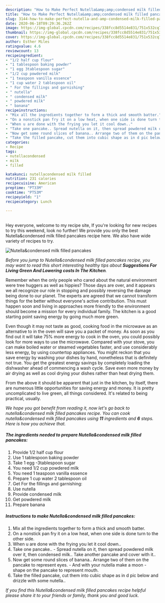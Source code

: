 ```yaml
---
description: "How to Make Perfect Nutella&amp;amp;condensed milk filled pancakes"
title: "How to Make Perfect Nutella&amp;amp;condensed milk filled pancakes"
slug: 3144-how-to-make-perfect-nutella-and-amp-condensed-milk-filled-pancakes
date: 2020-06-18T09:29:36.262Z
image: https://img-global.cpcdn.com/recipes/338fcc8d5514e831/751x532cq70/nutellacondensed-milk-filled-pancakes-recipe-main-photo.jpg
thumbnail: https://img-global.cpcdn.com/recipes/338fcc8d5514e831/751x532cq70/nutellacondensed-milk-filled-pancakes-recipe-main-photo.jpg
cover: https://img-global.cpcdn.com/recipes/338fcc8d5514e831/751x532cq70/nutellacondensed-milk-filled-pancakes-recipe-main-photo.jpg
author: Esther Miles
ratingvalue: 4.6
reviewcount: 13
recipeingredient:
- "1/2 half cup flour"
- "1 tablespoon baking powder"
- "1 egg 3tablespoon sugar"
- "1/2 cup powdered milk"
- "1 teaspoon vanilla essence"
- "1 cup water 2 tablespoon oil"
- " For the fillings and garnishing"
- " nutella"
- " condensed milk"
- " powdered milk"
- " banana"
recipeinstructions:
- "Mix all the ingredients together to form a thick and smooth batter."
- "On a nonstick pan fry it on a low heat, when one side is done turn to the other side."
- "When u are done with the frying you let it cool down.."
- "Take one pancake.. Spread nutella on it, then spread powdered milk over it, then condensed milk.. Take another pancake and cover with it.."
- "Now get some round slices of banana.. Arrange two of them on the pancake to represent eyes. And with your nutella make a moon shape on the pancake to represent mouth."
- "Take the filled pancake, cut them into cubic shape as in d pic below and drizzle with some nutella.."
categories:
- Recipe
tags:
- nutellacondensed
- milk
- filled

katakunci: nutellacondensed milk filled 
nutrition: 231 calories
recipecuisine: American
preptime: "PT33M"
cooktime: "PT53M"
recipeyield: "1"
recipecategory: Lunch

---
```

<br>
Hey everyone, welcome to my recipe site, If you're looking for new recipes to try this weekend, look no further! We provide you only the best Nutella&amp;condensed milk filled pancakes recipe here. We also have wide variety of recipes to try.
<br>


![Nutella&amp;condensed milk filled pancakes](https://img-global.cpcdn.com/recipes/338fcc8d5514e831/751x532cq70/nutellacondensed-milk-filled-pancakes-recipe-main-photo.jpg)

<i>Before you jump to Nutella&amp;condensed milk filled pancakes recipe, you may want to read this short interesting healthy tips about 
<strong>Suggestions For Living Green And Lowering costs In The Kitchen</strong>.</i>
</br>

Remember when the only people who cared about the natural environment were tree huggers as well as hippies? Those days are over, and it appears we all recognize our role in stopping and possibly reversing the damage being done to our planet. The experts are agreed that we cannot transform things for the better without everyone's active contribution. This must happen soon and living in approaches more friendly to the environment should become a mission for every individual family. The kitchen is a good starting point saving energy by going much more green.

Even though it may not taste as good, cooking food in the microwave as an alternative to in the oven will save you a packet of money. As soon as you find out it will take 75% more energy to cook in the oven, you could possibly look for more ways to use the microwave. Compared with your stove, you can make boiled water or steamed vegetables faster, and use considerably less energy, by using countertop appliances. You might reckon that you save energy by washing your dishes by hand, nonetheless that is definitely not true. You get the greatest energy savings by completely loading the dishwasher ahead of commencing a wash cycle. Save even more money by air drying as well as cool drying your dishes rather than heat drying them.

From the above it should be apparent that just in the kitchen, by itself, there are numerous little opportunities for saving energy and money. It is pretty uncomplicated to live green, all things considered. It's related to being practical, usually.


<i>We hope you got benefit from reading it, now let's go back to nutella&amp;condensed milk filled pancakes recipe. You can cook nutella&amp;condensed milk filled pancakes using <strong>11</strong> ingredients and <strong>6</strong> steps. Here is how you achieve that.
</i>

##### The ingredients needed to prepare Nutella&amp;condensed milk filled pancakes:

1. Provide 1/2 half cup flour
1. Use 1 tablespoon baking powder
1. Take 1 egg -3tablespoon sugar
1. You need 1/2 cup powdered milk
1. You need 1 teaspoon vanilla essence
1. Prepare 1 cup water 2 tablespoon oil
1. Get  For the fillings and garnishing:
1. Use  nutella
1. Provide  condensed milk
1. Get  powdered milk
1. Prepare  banana


##### Instructions to make Nutella&amp;condensed milk filled pancakes:

1. Mix all the ingredients together to form a thick and smooth batter.
1. On a nonstick pan fry it on a low heat, when one side is done turn to the other side.
1. When u are done with the frying you let it cool down..
1. Take one pancake.. - Spread nutella on it, then spread powdered milk over it, then condensed milk.. Take another pancake and cover with it..
1. Now get some round slices of banana.. Arrange two of them on the pancake to represent eyes. - And with your nutella make a moon - shape on the pancake to represent mouth.
1. Take the filled pancake, cut them into cubic shape as in d pic below and drizzle with some nutella..


<i>If you find this Nutella&amp;condensed milk filled pancakes recipe helpful please share it to your friends or family, thank you and good luck.</i>
